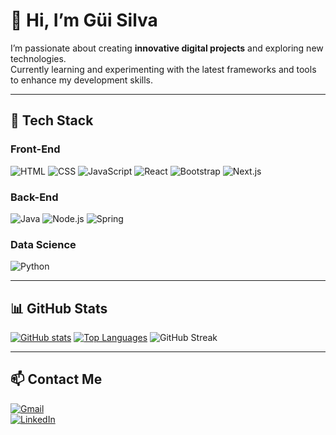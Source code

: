 # 👋 Hi, I’m Güi Silva
I’m passionate about creating **innovative digital projects** and exploring new technologies.  
Currently learning and experimenting with the latest frameworks and tools to enhance my development skills.  

---

## 🚀 Tech Stack

### Front-End
<div>
  <img src="https://img.shields.io/badge/HTML5-E34F26?style=for-the-badge&logo=html5&logoColor=white" alt="HTML">
  <img src="https://img.shields.io/badge/CSS3-1572B6?style=for-the-badge&logo=css3&logoColor=white" alt="CSS">
  <img src="https://img.shields.io/badge/JavaScript-F7DF1E?style=for-the-badge&logo=javascript&logoColor=black" alt="JavaScript">
  <img src="https://img.shields.io/badge/React-20232A?style=for-the-badge&logo=react&logoColor=61DAFB" alt="React">
  <img src="https://img.shields.io/badge/Bootstrap-7952B3?style=for-the-badge&logo=bootstrap&logoColor=white" alt="Bootstrap">
  <img src="https://img.shields.io/badge/Next.js-black?style=for-the-badge&logo=next.js&logoColor=white" alt="Next.js">
</div>

### Back-End
<div>
  <img src="https://img.shields.io/badge/Java-F80000?style=for-the-badge&logo=openjdk&logoColor=white" alt="Java">
  <img src="https://img.shields.io/badge/Node.js-009000?style=for-the-badge&logo=node.js&logoColor=white" alt="Node.js">
  <img src="https://img.shields.io/badge/Spring-%236DB33F?style=for-the-badge&logo=spring&logoColor=white" alt="Spring">
</div>

### Data Science
<div>
  <img src="https://img.shields.io/badge/Python-FFD43B?style=for-the-badge&logo=python&logoColor=blue" alt="Python">
</div>

---

## 📊 GitHub Stats
[![GitHub stats](https://github-readme-stats.vercel.app/api?username=GuiRodriSil&theme=github_dark&show_icons=true)](https://github.com/GuiRodriSil)
[![Top Languages](https://github-readme-stats.vercel.app/api/top-langs/?username=GuiRodriSil&layout=compact&langs_count=8&theme=github_dark)](https://github.com/GuiRodriSil)
![GitHub Streak](https://github-readme-streak-stats.herokuapp.com/?user=GuiRodriSil&theme=dark)

---


## 📫 Contact Me
[![Gmail](https://img.shields.io/badge/Gmail-EA4335?logo=gmail&logoColor=fff&style=for-the-badge)](mailto:rodriguesgui560@gmail.com)  
[![LinkedIn](https://img.shields.io/badge/LinkedIn-0A66C2?logo=linkedin&logoColor=fff&style=for-the-badge)](https://www.linkedin.com/in/guilherme-silva-56b7342b1)  

